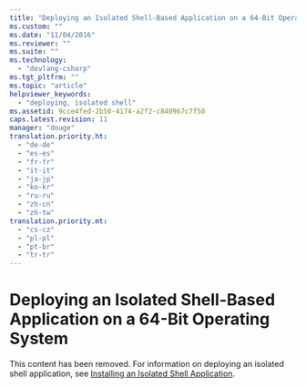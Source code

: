 ```yaml
---
title: "Deploying an Isolated Shell-Based Application on a 64-Bit Operating System | Microsoft Docs"
ms.custom: ""
ms.date: "11/04/2016"
ms.reviewer: ""
ms.suite: ""
ms.technology: 
  - "devlang-csharp"
ms.tgt_pltfrm: ""
ms.topic: "article"
helpviewer_keywords: 
  - "deploying, isolated shell"
ms.assetid: 9cce4fed-2b50-4174-a2f2-c840967c7f50
caps.latest.revision: 11
manager: "douge"
translation.priority.ht: 
  - "de-de"
  - "es-es"
  - "fr-fr"
  - "it-it"
  - "ja-jp"
  - "ko-kr"
  - "ru-ru"
  - "zh-cn"
  - "zh-tw"
translation.priority.mt: 
  - "cs-cz"
  - "pl-pl"
  - "pt-br"
  - "tr-tr"
---
```

# Deploying an Isolated Shell-Based Application on a 64-Bit Operating System
This content has been removed. For information on deploying an isolated shell application, see [Installing an Isolated Shell Application](../extensibility/installing-an-isolated-shell-application.md).